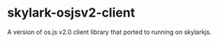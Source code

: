 # skylark-osjsv2-client
A version of os.js v2.0 client library that ported to running on skylarkjs.
